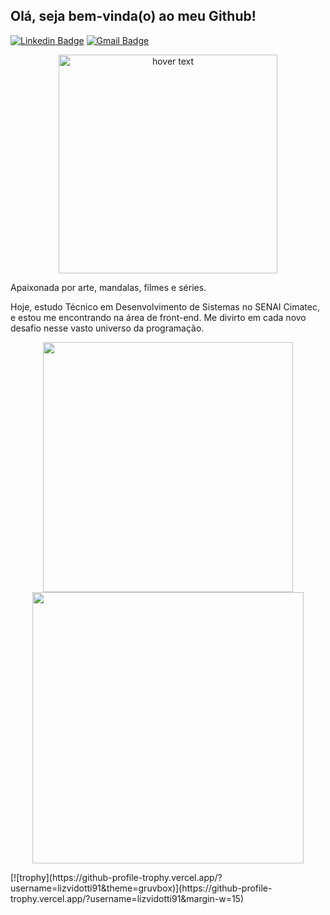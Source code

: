 ## Olá, seja bem-vinda(o) ao meu Github!

[![Linkedin Badge](https://img.shields.io/badge/-LinkedIn-blue?style=flat-square&logo=Linkedin&logoColor=white&link=https://www.linkedin.com/in/elisetevidotti/)](https://www.linkedin.com/in/elisetevidotti/) [![Gmail Badge](https://img.shields.io/badge/-Gmail-c14438?style=flat-square&logo=Gmail&logoColor=white&link=mailto:liz.vidotti@gmail.com)](mailto:liz.vidotti@gmail.com/)

<p align="center">
  <img src="https://github.com/lizvidotti91/lizvidotti91/blob/master/blogging.svg?raw=true" width="350" title="hover text">
</p>

Apaixonada por arte, mandalas, filmes e séries.

Hoje, estudo Técnico em Desenvolvimento de Sistemas no SENAI Cimatec, e estou me encontrando na área de front-end. Me divirto em cada novo desafio nesse vasto universo da programação.

<p align="center">
  <img width="400px" src="https://github-readme-stats.vercel.app/api/top-langs/?username=lizvidotti91&hide=html&layout=compact&theme=radical" />
  <img width="434px" src="https://github-readme-stats.vercel.app/api?username=lizvidotti91&theme=radical&show_icons=true" />
</p>
  [![trophy](https://github-profile-trophy.vercel.app/?username=lizvidotti91&theme=gruvbox)](https://github-profile-trophy.vercel.app/?username=lizvidotti91&margin-w=15)
